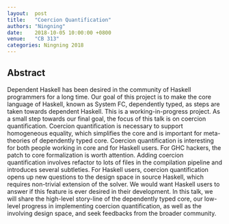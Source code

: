 ```yaml
---
layout:  post
title:   "Coercion Quantification"
authors: "Ningning"
date:    2018-10-05 10:00:00 +0800
venue:   "CB 313"
categories: Ningning 2018
---
```

## Abstract
Dependent Haskell has been desired in the community of Haskell
programmers for a long time. Our goal of this project is to make the
core language of Haskell, known as System FC, dependently typed, as
steps are taken towards dependent Haskell.
This is a working-in-progress project. As a small step towards our
final goal, the focus of this talk is on coercion quantification.
Coercion quantification is necessary to support homogeneous equality,
which simplifies the core and is important for meta-theories of
dependently typed core.
Coercion quantification is interesting for both people working in core
and for Haskell users. For GHC hackers, the patch to core
formalization is worth attention. Adding coercion quantification
involves refactor to lots of files in the compilation pipeline and
introduces several subtleties. For Haskell users, coercion
quantification opens up new questions to the design space in source
Haskell, which requires non-trivial extension of the solver. We would
want Haskell users to answer if this feature is ever desired in their
development.
In this talk, we will share the high-level story-line of the
dependently typed core, our low-level progress in implementing
coercion quantification, as well as the involving design space, and
seek feedbacks from the broader community.
